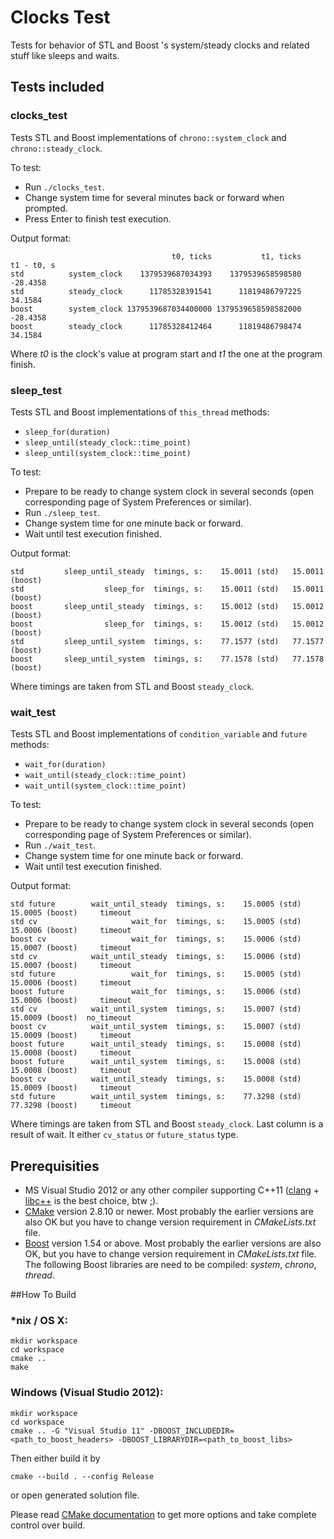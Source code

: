 # Clocks Test

Tests for behavior of STL and Boost <chrono>'s system/steady clocks and related stuff like sleeps and waits.

## Tests included

### clocks_test

Tests STL and Boost implementations of `chrono::system_clock` and `chrono::steady_clock`.

To test:
* Run `./clocks_test`.
* Change system time for several minutes back or forward when prompted.
* Press Enter to finish test execution.

Output format:

                                        t0, ticks           t1, ticks          t1 - t0, s
    std          system_clock    1379539687034393    1379539658598580            -28.4358
    std          steady_clock      11785328391541      11819486797225             34.1584
    boost        system_clock 1379539687034400000 1379539658598582000            -28.4358
    boost        steady_clock      11785328412464      11819486798474             34.1584

Where *t0* is the clock's value at program start and *t1* the one at the program finish.


### sleep_test

Tests STL and Boost implementations of `this_thread` methods:
* `sleep_for(duration)`
* `sleep_until(steady_clock::time_point)`
* `sleep_until(system_clock::time_point)`

To test:
* Prepare to be ready to change system clock in several seconds (open corresponding page of System Preferences or similar).
* Run `./sleep_test`.
* Change system time for one minute back or forward.
* Wait until test execution finished.

Output format:

    std         sleep_until_steady  timings, s:    15.0011 (std)   15.0011 (boost)
    std                  sleep_for  timings, s:    15.0011 (std)   15.0011 (boost)
    boost       sleep_until_steady  timings, s:    15.0012 (std)   15.0012 (boost)
    boost                sleep_for  timings, s:    15.0012 (std)   15.0012 (boost)
    std         sleep_until_system  timings, s:    77.1577 (std)   77.1577 (boost)
    boost       sleep_until_system  timings, s:    77.1578 (std)   77.1578 (boost)

Where timings are taken from STL and Boost `steady_clock`.


### wait_test

Tests STL and Boost implementations of `condition_variable` and `future` methods:
* `wait_for(duration)`
* `wait_until(steady_clock::time_point)`
* `wait_until(system_clock::time_point)`

To test:
* Prepare to be ready to change system clock in several seconds (open corresponding page of System Preferences or similar).
* Run `./wait_test`.
* Change system time for one minute back or forward.
* Wait until test execution finished.

Output format:

    std future        wait_until_steady  timings, s:    15.0005 (std)   15.0005 (boost)     timeout
    std cv                     wait_for  timings, s:    15.0005 (std)   15.0006 (boost)     timeout
    boost cv                   wait_for  timings, s:    15.0006 (std)   15.0007 (boost)     timeout
    std cv            wait_until_steady  timings, s:    15.0006 (std)   15.0007 (boost)     timeout
    std future                 wait_for  timings, s:    15.0005 (std)   15.0006 (boost)     timeout
    boost future               wait_for  timings, s:    15.0006 (std)   15.0006 (boost)     timeout
    std cv            wait_until_system  timings, s:    15.0007 (std)   15.0009 (boost)  no_timeout
    boost cv          wait_until_system  timings, s:    15.0007 (std)   15.0009 (boost)     timeout
    boost future      wait_until_steady  timings, s:    15.0008 (std)   15.0008 (boost)     timeout
    boost future      wait_until_system  timings, s:    15.0008 (std)   15.0008 (boost)     timeout
    boost cv          wait_until_steady  timings, s:    15.0008 (std)   15.0009 (boost)     timeout
    std future        wait_until_system  timings, s:    77.3298 (std)   77.3298 (boost)     timeout

Where timings are taken from STL and Boost `steady_clock`.
Last column is a result of wait. It either `cv_status` or `future_status` type.


## Prerequisities

* MS Visual Studio 2012 or any other compiler supporting C++11 ([clang](http://clang.llvm.org/) + [libc++](http://libcxx.llvm.org/) is the best choice, btw ;).
* [CMake](http://www.cmake.org/) version 2.8.10 or newer. Most probably the earlier versions are also OK but you have to change version requirement in *CMakeLists.txt* file.
* [Boost](http://www.boost.org) version 1.54 or above. Most probably the earlier versions are also OK, but you have to change version requirement in *CMakeLists.txt* file. The following Boost libraries are need to be compiled: *system*, *chrono*, *thread*.


##How To Build

### *nix / OS X:

    mkdir workspace
    cd workspace
    cmake ..
    make

### Windows (Visual Studio 2012):

    mkdir workspace
    cd workspace
    cmake .. -G "Visual Studio 11" -DBOOST_INCLUDEDIR=<path_to_boost_headers> -DBOOST_LIBRARYDIR=<path_to_boost_libs>

Then either build it by

    cmake --build . --config Release

or open generated solution file.

Please read [CMake documentation](http://www.cmake.org/cmake/help/documentation.html) to get more options and take complete control over build.
